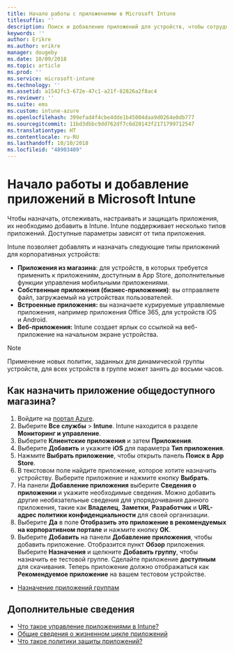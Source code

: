 ```yaml
---
title: Начало работы с приложениями в Microsoft Intune
titlesuffix: ''
description: Поиск и добавление приложений для устройств, чтобы сотрудники могли реализовывать поставленные задачи.
keywords: ''
author: Erikre
ms.author: erikre
manager: dougeby
ms.date: 10/09/2018
ms.topic: article
ms.prod: ''
ms.service: microsoft-intune
ms.technology: ''
ms.assetid: a1542fc3-672e-47c1-a21f-82826a2f8ac4
ms.reviewer: ''
ms.suite: ems
ms.custom: intune-azure
ms.openlocfilehash: 399efad4f4cbe4dde1b45004daa9d0264e0db777
ms.sourcegitcommit: 11bd3dbbc9dd762df7c6d20143f2171799712547
ms.translationtype: HT
ms.contentlocale: ru-RU
ms.lasthandoff: 10/10/2018
ms.locfileid: "48903409"
---
```

# <a name="get-started-with-adding-apps-in-microsoft-intune"></a>Начало работы и добавление приложений в Microsoft Intune

Чтобы назначать, отслеживать, настраивать и защищать приложения, их необходимо добавить в Intune. Intune поддерживает несколько типов приложений. Доступные параметры зависят от типа приложения.

Intune позволяет добавлять и назначать следующие типы приложений для корпоративных устройств:
- **Приложения из магазина**: для устройств, в которых требуется применить к приложениям, доступным в App Store, дополнительные функции управления мобильными приложениями.
- **Собственные приложения (бизнес-приложения)**: вы отправляете файл, загружаемый на устройствах пользователей.
- **Встроенные приложения:** вы назначаете курируемые управляемые приложения, например приложения Office 365, для устройств iOS и Android.
- **Веб-приложения:** Intune создает ярлык со ссылкой на веб-приложение на начальном экране устройства.

> [!NOTE]
> Применение новых политик, заданных для динамической группы устройств, для всех устройств в группе может занять до восьми часов.

## <a name="how-do-i-assign-a-public-store-app"></a>Как назначить приложение общедоступного магазина?

1. Войдите на [портал Azure](https://portal.azure.com).
2. Выберите **Все службы** > **Intune**. Intune находится в разделе **Мониторинг и управление**.
3. Выберите **Клиентские приложения** и затем **Приложения**.
4. Выберите **Добавить** и укажите **iOS** для параметра **Тип приложения**.
5. Нажмите **Выбрать приложение**, чтобы открыть панель **Поиск в App Store**.
6. В текстовом поле найдите приложение, которое хотите назначить устройству. Выберите приложение и нажмите кнопку **Выбрать**.
7. На панели **Добавление приложения** выберите **Сведения о приложении** и укажите необходимые сведения. Можно добавить другие необязательные сведения для упорядочивания данного приложения, такие как **Владелец**, **Заметки**, **Разработчик** и **URL-адрес политики конфиденциальности** для своей организации.
8. Выберите **Да** в поле **Отобразить это приложение в рекомендуемых на корпоративном портале** и нажмите кнопку **ОК**.
9. Выберите **Добавить** на панели **Добавление приложения**, чтобы добавить приложение. Отобразится пункт **Обзор** приложения. Выберите **Назначения** и щелкните **Добавить группу**, чтобы назначить ее тестовой группе. Сделайте приложение **доступным** для скачивания. Теперь приложение должно отображаться как **Рекомендуемое приложение** на вашем тестовом устройстве.


- [Назначение приложений группам](apps-deploy.md)

## <a name="learn-more"></a>Дополнительные сведения

* [Что такое управление приложениями в Intune?](app-management.md)
* [Общие сведения о жизненном цикле приложений](app-lifecycle.md)
* [Что такое политики защиты приложений?](app-protection-policy.md)
